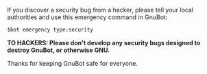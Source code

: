 If you discover a security bug from a hacker, please tell your local authorities and use this emergency command in GnuBot:

```coffeescript
$bot emergency type:security
```

**TO HACKERS: Please don't develop any security bugs designed to destroy GnuBot, or otherwise GNU.**

Thanks for keeping GnuBot safe for everyone.
